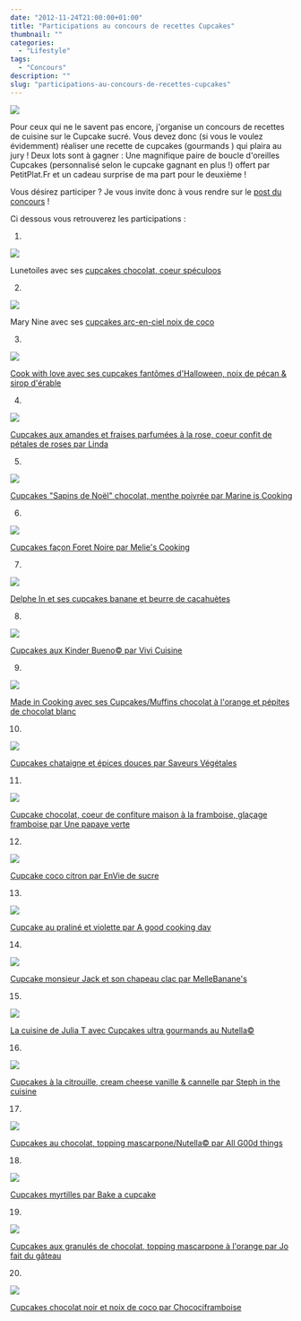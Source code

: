 ```yaml
---
date: "2012-11-24T21:00:00+01:00"
title: "Participations au concours de recettes Cupcakes"
thumbnail: ""
categories:
  - "Lifestyle"
tags:
  - "Concours"
description: ""
slug: "participations-au-concours-de-recettes-cupcakes"
---
```


[![](https://cdn.rawgit.com/crokmou/images/v1.0.1/i/concours_recettes_cupcakes_crokmou_partenaire_petitplat.fr_bann1-300x1501-300x150.jpg)](https://cdn.rawgit.com/crokmou/images/v1.0.1/i/concours_recettes_cupcakes_crokmou_partenaire_petitplat.fr_bann1-300x1501.jpg)

Pour ceux qui ne le savent pas encore, j'organise un concours de recettes de cuisine sur le Cupcake sucré. Vous devez donc (si vous le voulez évidemment) réaliser une recette de cupcakes (gourmands ) qui plaira au jury ! Deux lots sont à gagner : Une magnifique paire de boucle d'oreilles Cupcakes (personnalisé selon le cupcake gagnant en plus !) offert par PetitPlat.Fr et un cadeau surprise de ma part pour le deuxième !

Vous désirez participer ? Je vous invite donc à vous rendre sur le [post du concours](https://crokmou.com/2012/10/concours-recette-cupcake-partenaire-petitplat.fr.html) !

Ci dessous vous retrouverez les participations :

1.

[![](https://cdn.rawgit.com/crokmou/images/v1.0.1/i/DSC03152-201x3001-201x300.jpg)](https://cdn.rawgit.com/crokmou/images/v1.0.1/i/DSC03152-201x3001.jpg)

Lunetoiles avec ses [cupcakes chocolat, coeur spéculoos](https://lh6.googleusercontent.com/-m9MXmFGCgI0/UI0mr8kNwyI/AAAAAAAAE5w/xwT-CgBxYR0/s912/recette_lunetoiles.jpg)

2.

[![](https://cdn.rawgit.com/crokmou/images/v1.0.1/i/photo-300x1691-300x169.jpg)](https://cdn.rawgit.com/crokmou/images/v1.0.1/i/photo-300x1691.jpg)

Mary Nine avec ses [cupcakes arc-en-ciel noix de coco](https://lh3.googleusercontent.com/-92otbFDw6yY/UI1gXjcrKYI/AAAAAAAAE6E/0Lq6rdvw2FQ/s912/recette_mary_nine.jpg)

3.  

[![](https://cdn.rawgit.com/crokmou/images/v1.0.1/i/blabka-50161.jpg)](https://cdn.rawgit.com/crokmou/images/v1.0.1/i/blabka-50161.jpg)

[Cook with love avec ses cupcakes fantômes d'Halloween, noix de pécan & sirop d'érable](http://cook-with-love.over-blog.com/article-mes-cupcakes-fantomes-d-halloween-noix-de-pecan-sirop-d-erable-111957785.html)

4.  

[![](https://cdn.rawgit.com/crokmou/images/v1.0.1/i/2012-11-06-20.21.50-300x2261-300x226.png)](https://cdn.rawgit.com/crokmou/images/v1.0.1/i/2012-11-06-20.21.50-300x2261.png)

[Cupcakes aux amandes et fraises parfumées à la rose, coeur confit de pétales de roses par Linda](http://lesgrandesgourmandisesdemaptitecuisine.over-blog.fr/article-cupcakes-aux-amandes-et-fraises-parfumes-a-la-rose-coeur-confit-de-petales-de-roses-112168843.html)

5.

[![](https://cdn.rawgit.com/crokmou/images/v1.0.1/i/igp7606-300x2101.jpg)](https://cdn.rawgit.com/crokmou/images/v1.0.1/i/igp7606-300x2101.jpg)

[Cupcakes "Sapins de Noël" chocolat, menthe poivrée par Marine is Cooking](http://marineiscooking.com/2012/11/06/cupcakes-sapins-de-noel-chocolat-menthe-poivree/)

6.

[![](https://cdn.rawgit.com/crokmou/images/v1.0.1/i/foret-noire1-225x3001.jpg)](https://cdn.rawgit.com/crokmou/images/v1.0.1/i/foret-noire1-225x3001.jpg)

[Cupcakes façon Foret Noire par Melie's Cooking](http://meliescooking.wordpress.com/2012/11/09/cupcake-facon-foret-noire/)

7.

[![](https://cdn.rawgit.com/crokmou/images/v1.0.1/i/80843842_p1.jpg)](https://cdn.rawgit.com/crokmou/images/v1.0.1/i/80843842_p1.jpg)

[Delphe In et ses cupcakes banane et beurre de cacahuètes](http://delphecookin.canalblog.com/archives/2012/11/08/25529252.html)

8.

[![](https://cdn.rawgit.com/crokmou/images/v1.0.1/i/2012-11-11-09.30.211.png)](https://cdn.rawgit.com/crokmou/images/v1.0.1/i/2012-11-11-09.30.211.png)

[Cupcakes aux Kinder Bueno© par Vivi Cuisine](http://lesdeliresdevivi.over-blog.fr/article-cupcakes-au-kinder-bueno-112130953.html)

9.

[![](https://cdn.rawgit.com/crokmou/images/v1.0.1/i/80851462_p1.jpg)](https://cdn.rawgit.com/crokmou/images/v1.0.1/i/80851462_p1.jpg)

[Made in Cooking avec ses Cupcakes/Muffins chocolat à l'orange et pépites de chocolat blanc](http://madeincooking.canalblog.com/archives/2012/11/13/25530275.html)

10.

[![](https://cdn.rawgit.com/crokmou/images/v1.0.1/i/Diapositive1-208x3001-208x300.jpg)](https://cdn.rawgit.com/crokmou/images/v1.0.1/i/Diapositive1-208x3001.jpg)

[Cupcakes chataigne et épices douces par Saveurs Végétales](http://saveursvegetales.blogspot.com/2012/11/cupcakes-chataigne-epices-duces.html)

11.

[![](https://cdn.rawgit.com/crokmou/images/v1.0.1/i/cupcake_choco_framboise_titre-225x3001.jpg)](https://cdn.rawgit.com/crokmou/images/v1.0.1/i/cupcake_choco_framboise_titre-225x3001.jpg)

[Cupcake chocolat, coeur de confiture maison à la framboise, glaçage framboise par Une papaye verte](http://unepapayeverte.wordpress.com/2012/11/18/cupcakes-chocolat-coeur-de-confiture-de-framboises-maison-glacage-framboise/)

12.

[![](https://cdn.rawgit.com/crokmou/images/v1.0.1/i/DSC05110-300x2581-300x258.jpg)](https://cdn.rawgit.com/crokmou/images/v1.0.1/i/DSC05110-300x2581.jpg)

[Cupcake coco citron par EnVie de sucre](http://enviedesucre.blogspot.be/2012/11/cupcakes-coco-citron.html)

13.

[![](https://cdn.rawgit.com/crokmou/images/v1.0.1/i/Cupcake-au-pralin-C3-A9-et-violettes11.jpg)](https://cdn.rawgit.com/crokmou/images/v1.0.1/i/Cupcake-au-pralin-C3-A9-et-violettes11.jpg)

[Cupcake au praliné et violette par A good cooking day](http://agoodcookingday.com/?p=1940)

14.

[![](https://fbcdn-sphotos-e-a.akamaihd.net/hphotos-ak-prn1/29368_4561961120172_1661479493_n.jpg)](https://fbcdn-sphotos-e-a.akamaihd.net/hphotos-ak-prn1/29368_4561961120172_1661479493_n.jpg)

[Cupcake monsieur Jack et son chapeau clac par MelleBanane's](http://melbananecuisine.over-blog.com/article-cupcake-mrjack-et-son-chapeau-clac-112761290.html)

15.

[![](https://cdn.rawgit.com/crokmou/images/v1.0.1/i/cupcake-nutella-glace-nutella1w1.jpg)](https://cdn.rawgit.com/crokmou/images/v1.0.1/i/cupcake-nutella-glace-nutella1w1.jpg)

[La cuisine de Julia T avec Cupcakes ultra gourmands au Nutella©](http://www.lacuisinedejuliat.com/article-cupcakes-ultra-gourmands-au-nutella-glaces-au-nutella-112702466.html)

16.

[![](https://cdn.rawgit.com/crokmou/images/v1.0.1/i/IMG_3448-200x3001-200x300.jpg)](https://cdn.rawgit.com/crokmou/images/v1.0.1/i/IMG_3448-200x3001.jpg)

[Cupcakes à la citrouille, cream cheese vanille & cannelle par Steph in the cuisine](http://stephinthecuisine.blogspot.be/2012/11/cupcakes-la-citrouille-cream-cheese.html)

17.

[![](https://cdn.rawgit.com/crokmou/images/v1.0.1/i/81351997_p1.jpg)](https://cdn.rawgit.com/crokmou/images/v1.0.1/i/81351997_p1.jpg)

[Cupcakes au chocolat, topping mascarpone/Nutella© par All G00d things](http://allg00dthings.canalblog.com/archives/2012/11/24/25657923.html)

18.

[![](https://cdn.rawgit.com/crokmou/images/v1.0.1/i/813524061.jpg)](https://cdn.rawgit.com/crokmou/images/v1.0.1/i/813524061.jpg)

[Cupcakes myrtilles par Bake a cupcake](http://bakeacupcake.canalblog.com/archives/2012/11/24/25658490.html)

19.

[![](https://cdn.rawgit.com/crokmou/images/v1.0.1/i/81387927_p1.jpg)](https://cdn.rawgit.com/crokmou/images/v1.0.1/i/81387927_p1.jpg)

[Cupcakes aux granulés de chocolat, topping mascarpone à l'orange par Jo fait du gâteau](http://www.jofaitdugateau.com/archives/2012/11/25/25666887.html)

20.

[![](https://cdn.rawgit.com/crokmou/images/v1.0.1/i/Cupcakes-Chococlat-Noir-Noix-de-Coco1.jpg)](https://cdn.rawgit.com/crokmou/images/v1.0.1/i/Cupcakes-Chococlat-Noir-Noix-de-Coco1.jpg)

[Cupcakes chocolat noir et noix de coco par Chocociframboise](http://chocociframboise.over-blog.com/article-cupcakes-chocolat-noir-noix-de-coco-112576242.html)

